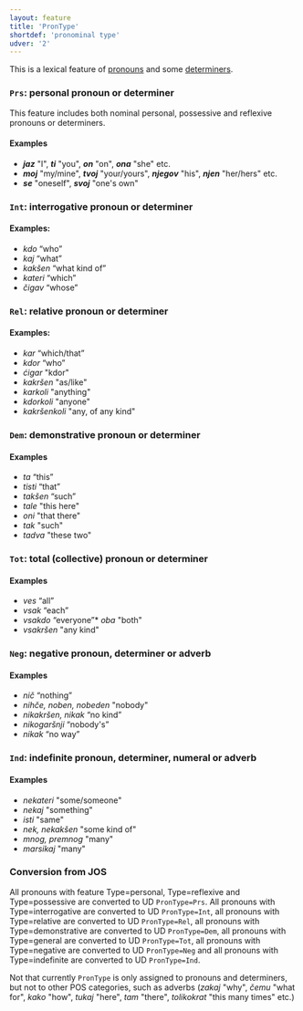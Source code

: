 ```yaml
---
layout: feature
title: 'PronType'
shortdef: 'pronominal type'
udver: '2'
---
```


This is a lexical feature of [pronouns](PRON) and some [determiners](DET).

### <a name="Prs">`Prs`</a>: personal pronoun or determiner

This feature includes both nominal personal, possessive and reflexive pronouns or determiners.

#### Examples

* _<b>jaz</b>_ "I", _<b>ti</b>_ "you", _<b>on</b>_ "on", _<b>ona</b>_ "she" etc.
* _<b>moj</b>_ "my/mine", _<b>tvoj</b>_ "your/yours", _<b>njegov</b>_ "his", _<b>njen</b>_ "her/hers" etc.
* _<b>se</b>_ "oneself", _<b>svoj</b>_ "one's own"

### <a name="Int">`Int`</a>: interrogative pronoun or determiner

#### Examples:

* _kdo_ “who”
* _kaj_ “what”
* _kakšen_ “what kind of”
* _kateri_ “which”
* _čigav_ “whose”

### <a name="Rel">`Rel`</a>: relative pronoun or determiner

#### Examples:

* _kar_ “which/that”
* _kdor_ “who”
* _ćigar_ "kdor"
* _kakršen_ "as/like"
* _karkoli_ "anything"
* _kdorkoli_ "anyone"
* _kakršenkoli_ "any, of any kind"

### <a name="Dem">`Dem`</a>: demonstrative pronoun or determiner

#### Examples

* _ta_ “this”
* _tisti_ “that”
* _takšen_ “such”
* _tale_ "this here"
* _oni_ "that there"
* _tak_ "such"
* _tadva_ "these two"

### <a name="Tot">`Tot`</a>: total (collective) pronoun or determiner

#### Examples

* _ves_ “all”
* _vsak_ “each”
* _vsakdo_ “everyone”* _oba_ "both"
* _vsakršen_ "any kind"

### <a name="Neg">`Neg`</a>: negative pronoun, determiner or adverb

#### Examples

* _nič_ “nothing”
* _nihče, noben, nobeden_ "nobody"
* _nikakršen, nikak_ “no kind”
* _nikogaršnji_ “nobody's”
* _nikak_ “no way”

### <a name="Ind">`Ind`</a>: indefinite pronoun, determiner, numeral or adverb

#### Examples

* _nekateri_ "some/someone"
* _nekaj_ "something"
* _isti_ "same"
* _nek, nekakšen_ "some kind of"
* _mnog, premnog_ "many"
* _marsikaj_ "many"

### Conversion from JOS

All pronouns with feature Type=personal, Type=reflexive and Type=possessive are converted to UD `PronType=Prs`. All pronouns with Type=interrogative are converted to UD `PronType=Int`, all pronouns with Type=relative are converted to UD `PronType=Rel`, all pronouns with Type=demonstrative are converted to UD `PronType=Dem`, all pronouns with Type=general are converted to UD `PronType=Tot`, all pronouns with Type=negative are converted to UD `PronType=Neg` and all pronouns with Type=indefinite are converted to UD `PronType=Ind`.

Not that currently `PronType` is only assigned to pronouns and determiners, but not to other POS categories, such as adverbs (_zakaj_ "why", _čemu_ "what for", _kako_ "how", _tukaj_ "here", _tam_ "there", _tolikokrat_ "this many times" etc.)
<!-- Interlanguage links updated Čt lis 12 09:43:06 CET 2020 -->
